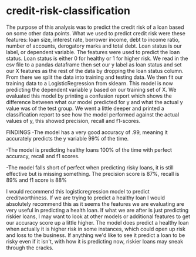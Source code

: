# credit-risk-classification

The purpose of this analysis was to predict the credit risk of a loan based on some other data points.  What we used to predict credit risk were these features: loan size, interest rate, borrower income, debt to income ratio, number of accounts, derogatory marks and total debt.  Loan status is our label, or dependent variable.  The features were used to predict the loan status.  Loan status is either 0 for healthy or 1 for higher risk.  We read in the csv file to a pandas dataframe then set our y label as loan status and set our X features as the rest of the data by dropping the loan status column.  From there we split the data into training and testing data.  We then fit our training data to a LogisticRegression from sklearn.  This model is now predicting the dependent variable y based on our training set of X.  We evaluated this model by printing a confusion report which shows the difference between what our model predicted for y and what the actual y value was of the test group.  We went a little deeper and printed a classification report to see how the model performed against the actual values of y, this showed precision, recall and f1-scores.

FINDINGS -The model has a very good accuracy of .99, meaning it accurately predicts the y variable 99% of the time.  

-The model is predicting healthy loans 100% of the time with perfect accuracy, recall and f1 scores.

-The model falls short of perfect when predicting risky loans, it is still effective but is missing something.  The precision score is 87%, recall is 89% and f1 score is 88%

I would recommend this logisticregression model to predict creditworthiness.  If we are trying to predict a healthy loan I would absolutely recommend this as it seems the features we are evaluating are very useful in predicting a health loan.  If what we are after is just predicting riskier loans, I may want to look at other models or additional features to get our accuracy score up a little higher.  The model does predict a healthy loan when actually it is higher risk in some instances, which could open up risk and loss to the business.  If anything we'd like to see it predict a loan to be risky even if it isn't, with how it is predicting now, riskier loans may sneak through the cracks.

